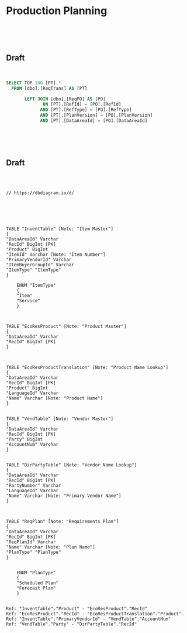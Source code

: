 <!---------------------->
<!--- Page / Section --->
<!---------------------->

# Production Planning

<br />
<br />
<br />

<!---------------------->
<!--- Page / Section --->
<!---------------------->



<div style="page-break-after: always"> 



<!---------------------->
<!--- Page / Section --->
<!---------------------->

## Draft
 
 
   
<br />

``` SQL
SELECT TOP 100 [PT].*
  FROM [dbo].[ReqTrans] AS [PT] 

       LEFT JOIN [dbo].[ReqPO] AS [PO] 
              ON [PT].[RefId] = [PO].[RefId]
             AND [PT].[RefType] = [PO].[RefType] 
             AND [PT].[PlanVersion] = [PO].[PlanVersion] 
             AND [PT].[DataAreaId] = [PO].[DataAreaId]
```

<br />
<br />
<br />

<!---------------------->
<!--- Page / Section --->
<!---------------------->



<div style="page-break-after: always"> 



<!---------------------->
<!--- Page / Section --->
<!---------------------->

## Draft
 
 
   
<br />

``` DBML

// https://dbdiagram.io/d/






TABLE "InventTable" [Note: "Item Master"]
{
"DataAreaId" Varchar
"RecId" BigInt [PK]
"Product" BigInt
"ItemId" Varchar [Note: "Item Number"]
"PrimaryVendorId" Varchar
"ItemBuyerGroupId" Varchar
"ItemType" "ItemType" 
}

    ENUM "ItemType"
    {
    "Item"
    "Service"
    }



TABLE "EcoResProduct" [Note: "Product Master"]
{
"DataAreaId" Varchar
"RecId" BigInt [PK]
}



TABLE "EcoResProductTranslation" [Note: "Product Name Lookup"]
{
"DataAreaId" Varchar
"RecId" BigInt [PK]
"Product" BigInt
"LanguageId" Varchar
"Name" Varchar [Note: "Product Name"]
}


TABLE "VendTable" [Note: "Vendor Master"]
{
"DataAreaId" Varchar
"RecId" BigInt [PK]
"Party" BigInt
"AccountNum" Varchar
}


TABLE "DirPartyTable" [Note: "Vendor Name Lookup"]
{
"DataAreaId" Varchar
"RecId" BigInt [PK]
"PartyNumber" Varchar
"LanguageId" Varchar
"Name" Varchar [Note: "Primary Vendor Name"]
}



TABLE "ReqPlan" [Note: "Requirements Plan"]
{
"DataAreaId" Varchar
"RecId" BigInt [PK]
"ReqPlanId" Varchar
"Name" Varchar [Note: "Plan Name"]
"PlanType" "PlanType"
}


    ENUM "PlanType"
    {
    "Scheduled Plan"
    "Forecast Plan"
    }


Ref: "InventTable"."Product" - "EcoResProduct"."RecId"
Ref: "EcoResProduct"."RecId" - "EcoResProductTranslation"."Product"
Ref: "InventTable"."PrimaryVendorId" - "VendTable"."AccountNum"
Ref: "VendTable"."Party" - "DirPartyTable"."RecId"
```

<br />
<br />
<br />

<!---------------------->
<!--- Page / Section --->
<!---------------------->













